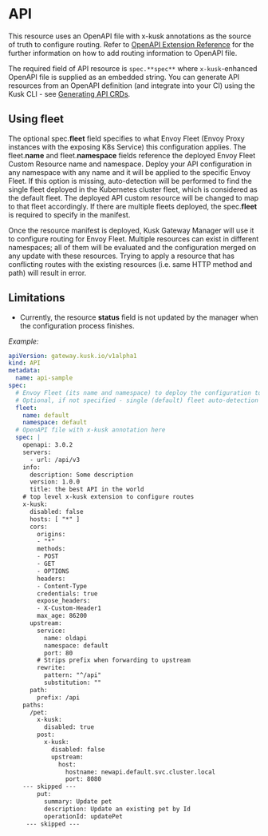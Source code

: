 # API

This resource uses an OpenAPI file with x-kusk annotations as the source of truth to configure routing.
Refer to [OpenAPI Extension Reference](../../extension.md) for the further information on how to add routing information to OpenAPI file.

The required field of API resource is `spec.**spec**` where `x-kusk`-enhanced OpenAPI file is supplied as an embedded string. 
You can generate API resources from an OpenAPI definition (and integrate into your CI) using the Kusk CLI - see 
[Generating API CRDs](../cli/generate-cmd.md).

## **Using fleet**

The optional spec.**fleet** field specifies to what Envoy Fleet (Envoy Proxy instances with the exposing K8s Service) this configuration applies.
The fleet.**name** and fleet.**namespace** fields reference the deployed Envoy Fleet Custom Resource name and namespace.
Deploy your API configuration in any namespace with any name and it will be applied to the specific Envoy Fleet.
If this option is missing, auto-detection will be performed to find the single fleet deployed in the Kubernetes cluster fleet, which is considered as the default fleet.
The deployed API custom resource will be changed to map to that fleet accordingly.
If there are multiple fleets deployed, the spec.**fleet** is required to specify in the manifest.

Once the resource manifest is deployed, Kusk Gateway Manager will use it to configure routing for Envoy Fleet.
Multiple resources can exist in different namespaces; all of them will be evaluated and the configuration merged on any update with these resources.
Trying to apply a resource that has conflicting routes with the existing resources (i.e. same HTTP method and path) will result in error.

## **Limitations**

* Currently, the resource **status** field is not updated by the manager when the configuration process finishes.

*Example:*

```yaml
apiVersion: gateway.kusk.io/v1alpha1
kind: API
metadata:
  name: api-sample
spec:
  # Envoy Fleet (its name and namespace) to deploy the configuration to, here - deployed EnvoyFleet with the name "default" in the namespace "default".
  # Optional, if not specified - single (default) fleet auto-detection will be performed in the cluster.
  fleet:
    name: default
    namespace: default
  # OpenAPI file with x-kusk annotation here
  spec: |
    openapi: 3.0.2
    servers:
      - url: /api/v3
    info:
      description: Some description
      version: 1.0.0
      title: the best API in the world
    # top level x-kusk extension to configure routes
    x-kusk:
      disabled: false
      hosts: [ "*" ]
      cors:
        origins:
        - "*"
        methods:
        - POST
        - GET
        - OPTIONS
        headers:
        - Content-Type
        credentials: true
        expose_headers:
        - X-Custom-Header1
        max_age: 86200
      upstream:
        service:
          name: oldapi
          namespace: default
          port: 80
        # Strips prefix when forwarding to upstream
        rewrite:
          pattern: "^/api"
          substitution: ""
      path:
        prefix: /api
    paths:
      /pet:
        x-kusk:
          disabled: true
        post:
          x-kusk:
            disabled: false
            upstream:
              host:
                hostname: newapi.default.svc.cluster.local
                port: 8080
    --- skipped ---
        put:
          summary: Update pet
          description: Update an existing pet by Id
          operationId: updatePet
     --- skipped ---

```
